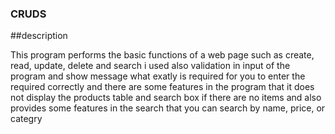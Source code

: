 ### CRUDS

##description

This program performs the basic functions of a web page such as create, read, update, delete and search i used also validation in input of the program and show message what exatly is required for you to enter the required correctly and there are some features in the program that it does not display the products table and search box if there are no items and also provides some features in the search that you can search by name, price, or categry 
